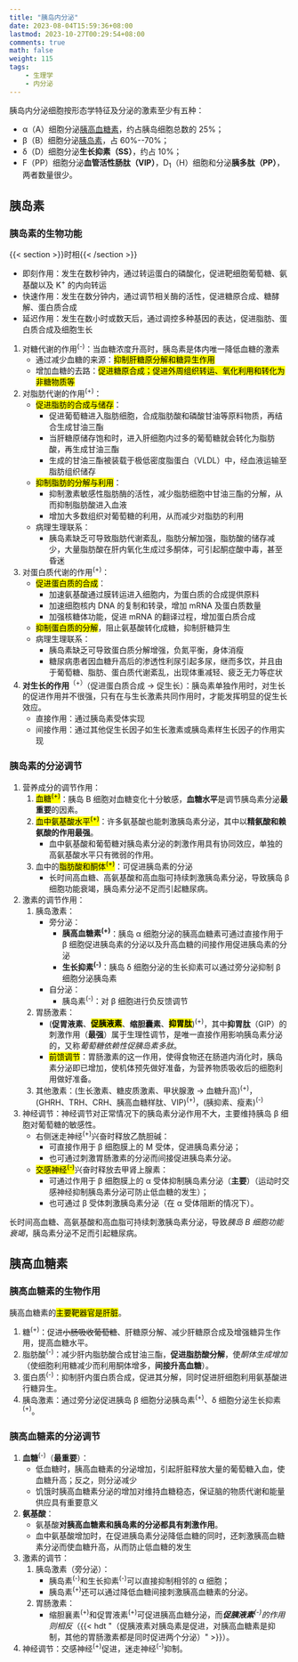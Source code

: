 ```yaml
---
title: "胰岛内分泌"
date: 2023-08-04T15:59:36+08:00
lastmod: 2023-10-27T00:29:54+08:00
comments: true
math: false
weight: 115
tags:
    - 生理学
    - 内分泌
---
```


胰岛内分泌细胞按形态学特征及分泌的激素至少有五种：

- α（A）细胞分泌[胰高血糖素](#胰高血糖素)，约占胰岛细胞总数的 25%；
- β（B）细胞分泌[胰岛素](#胰岛素)，占 60%--70%；
- δ（D）细胞分泌**生长抑素（SS）**，约占 10%；
- F（PP）细胞分泌**血管活性肠肽（VIP）**，D<sub>1</sub>（H）细胞和分泌**胰多肽（PP）**，两者数量很少。

<!--more-->

## 胰岛素

### 胰岛素的生物功能

{{< section >}}时相{{< /section >}}

- 即刻作用：发生在数秒钟内，通过转运蛋白的磷酸化，促进靶细胞葡萄糖、氨基酸以及 K<sup>+</sup> 的内向转运
- 快速作用：发生在数分钟内，通过调节相关酶的活性，促进糖原合成、糖酵解、蛋白质合成
- 延迟作用：发生在数小时或数天后，通过调控多种基因的表达，促进脂肪、蛋白质合成及细胞生长

1. 对糖代谢的作用<sup>(-)</sup>：当血糖浓度升高时，胰岛素是体内唯一降低血糖的激素
    - 通过减少血糖的来源：<mark>抑制肝糖原分解和糖异生作用</mark>
    - 增加血糖的去路：<mark>促进糖原合成；促进外周组织转运、氧化利用和转化为非糖物质等</mark>
2. 对脂肪代谢的作用<sup>(+)</sup>：
    - <mark>促进脂肪的合成与储存</mark>：
        - 促进葡萄糖进入脂肪细胞，合成脂肪酸和磷酸甘油等原料物质，再结合生成甘油三酯
        - 当肝糖原储存饱和时，进入肝细胞内过多的葡萄糖就会转化为脂肪酸，再生成甘油三酯
        - 生成的甘油三酯被装载于极低密度脂蛋白（VLDL）中，经血液运输至脂肪组织储存
    - <mark>抑制脂肪的分解与利用</mark>：
        - 抑制激素敏感性脂肪酶的活性，减少脂肪细胞中甘油三酯的分解，从而抑制脂肪酸进入血液
        - 增加大多数组织对葡萄糖的利用，从而减少对脂肪的利用
    - 病理生理联系：
        - 胰岛素缺乏可导致脂肪代谢紊乱，脂肪分解加强，脂肪酸的储存减少，大量脂肪酸在肝内氧化生成过多酮体，可引起酮症酸中毒，甚至昏迷
3. 对蛋白质代谢的作用<sup>(+)</sup>：
    - <mark>促进蛋白质的合成</mark>：
        - 加速氨基酸通过膜转运进入细胞内，为蛋白质的合成提供原料
        - 加速细胞核内 DNA 的复制和转录，增加 mRNA 及蛋白质数量
        - 加强核糖体功能，促进 mRNA 的翻译过程，增加蛋白质合成
    - <mark>抑制蛋白质的分解</mark>，阻止氨基酸转化成糖，抑制肝糖异生
    - 病理生理联系：
        - 胰岛素缺乏可导致蛋白质分解增强，负氮平衡，身体消瘦
        - 糖尿病患者因血糖升高后的渗透性利尿引起多尿，继而多饮，并且由于葡萄糖、脂肪、蛋白质代谢紊乱，出现体重减轻、疲乏无力等症状
4. **对生长的作用**<sup>（+）</sup>（促进蛋白质合成 → 促生长）：胰岛素单独作用时，对生长的促进作用并不很强，只有在与生长激素共同作用时，才能发挥明显的促生长效应。
    - 直接作用：通过胰岛素受体实现
    - 间接作用：通过其他促生长因子如生长激素或胰岛素样生长因子的作用实现

### 胰岛素的分泌调节

1. 营养成分的调节作用：
    1. <mark>血糖<sup>(+)</sup></mark>：胰岛 B 细胞对血糖变化十分敏感，**血糖水平**是调节胰岛素分泌**最重要**的因素。
    2. <mark>血中氨基酸水平<sup>(+)</sup></mark>：许多氨基酸也能刺激胰岛素分泌，其中以**精氨酸和赖氨酸的作用最强**。
        - 血中氨基酸和葡萄糖对胰岛素分泌的刺激作用具有协同效应，单独的高氨基酸水平只有微弱的作用。
    3. 血中的<mark>脂肪酸和酮体<sup>(+)</sup></mark>：可促进胰岛素的分泌
        - 长时间高血糖、高氨基酸和高血脂可持续刺激胰岛素分泌，导致胰岛 β 细胞功能衰竭，胰岛素分泌不足而引起糖尿病。
2. 激素的调节作用：
    1. 胰岛激素：
        - 旁分泌：
            - **胰高血糖素<sup>(+)</sup>**：胰岛 α 细胞分泌的胰高血糖素可通过直接作用于 β 细胞促进胰岛素的分泌以及升高血糖的间接作用促进胰岛素的分泌
            - **生长抑素<sup>(-)</sup>**：胰岛 δ 细胞分泌的生长抑素可以通过旁分泌抑制 β 细胞分泌胰岛素
        - 自分泌：
            - 胰岛素<sup>(-)</sup>：对 β 细胞进行负反馈调节
    2. 胃肠激素：
        - (**促胃液素**、<mark>**促胰液素**</mark>、**缩胆囊素**、<mark>**抑胃肽**</mark>)<sup>(+)</sup>，其中**抑胃肽**（GIP）的刺激作用（**最强**）属于生理性调节，是唯一直接作用影响胰岛素分泌的，又称*葡萄糖依赖性促胰岛素多肽*。
        - <mark>前馈调节</mark>：胃肠激素的这一作用，使得食物还在肠道内消化时，胰岛素分泌即已增加，使机体预先做好准备，为营养物质吸收后的细胞利用做好准备。
    3. 其他激素：(生长激素、糖皮质激素、甲状腺激 → 血糖升高)<sup>(+)</sup>，(GHRH、TRH、CRH、胰高血糖样肽、VIP)<sup>(+)</sup>，(胰抑素、瘦素)<sup>(-)</sup>
3. 神经调节：神经调节对正常情况下的胰岛素分泌作用不大，主要维持胰岛 β 细胞对葡萄糖的敏感性。
    - 右侧迷走神经<sup>(+)</sup>兴奋时释放乙酰胆碱：
        - 可直接作用于 β 细胞膜上的 M 受体，促进胰岛素分泌；
        - 也可通过刺激胃肠激素的分泌而间接促进胰岛素分泌。
    - <mark>交感神经<sup>(-)</sup></mark>兴奋时释放去甲肾上腺素：
        - 可通过作用于 β 细胞膜上的 α 受体抑制胰岛素分泌（**主要**）（运动时交感神经抑制胰岛素分泌可防止低血糖的发生）；
        - 也可通过 β 受体刺激胰岛素分泌（在 α 受体阻断的情况下）。

长时间高血糖、高氨基酸和高血脂可持续刺激胰岛素分泌，导致*胰岛 B 细胞功能衰竭*，胰岛素分泌不足而引起糖尿病。

## 胰高血糖素

### 胰高血糖素的生物作用

胰高血糖素的<mark>主要靶器官是肝脏</mark>。

1. 糖<sup>(+)</sup>：促进~~小肠吸收葡萄糖~~、肝糖原分解、减少肝糖原合成及增强糖异生作用，提高血糖水平。
2. 脂肪酸<sup>(-)</sup>：减少肝内脂肪酸合成甘油三酯，**促进脂肪酸分解**，使*酮体生成增加*（使细胞利用糖减少而利用酮体增多，**间接升高血糖**）。
3. 蛋白质<sup>(-)</sup>：抑制肝内蛋白质合成，促进其分解，同时促进肝细胞利用氨基酸进行糖异生。
4. 胰岛激素：通过旁分泌促进胰岛 β 细胞分泌胰岛素<sup>(+)</sup>、δ 细胞分泌生长抑素<sup>(+)</sup>。

### 胰高血糖素的分泌调节

1. **血糖**<sup>(-)</sup>（**最重要**）：
    - 低血糖时，胰高血糖素的分泌增加，引起肝脏释放大量的葡萄糖入血，使血糖升高；反之，则分泌减少
    - 饥饿时胰高血糖素分泌的增加对维持血糖稳态，保证脑的物质代谢和能量供应具有重要意义
2. **氨基酸**：
    - 氨基酸**对胰高血糖素和胰岛素的分泌都具有刺激作用**。
    - 血中氨基酸增加时，在促进胰岛素分泌降低血糖的同时，还刺激胰高血糖素分泌而使血糖升高，从而防止低血糖的发生
2. 激素的调节：
    1. 胰岛激素（旁分泌）：
        - 胰岛素<sup>(-)</sup>和生长抑素<sup>(-)</sup>可以直接抑制相邻的 α 细胞；
        - 胰岛素<sup>(+)</sup>还可以通过降低血糖间接刺激胰高血糖素的分泌。
    2. 胃肠激素：
        - 缩胆襄素<sup>(+)</sup>和促胃液素<sup>(+)</sup>可促进胰高血糖分泌，而***促胰液素**<sup>(-)</sup>的作用则相反*（{{< hdt "（促胰液素对胰岛素是促进，对胰高血糖素是抑制，其他的胃肠激素都是同时促进两个分泌）" >}}）。
3. 神经调节：交感神经<sup>(+)</sup>促进，迷走神经<sup>(-)</sup>抑制。

